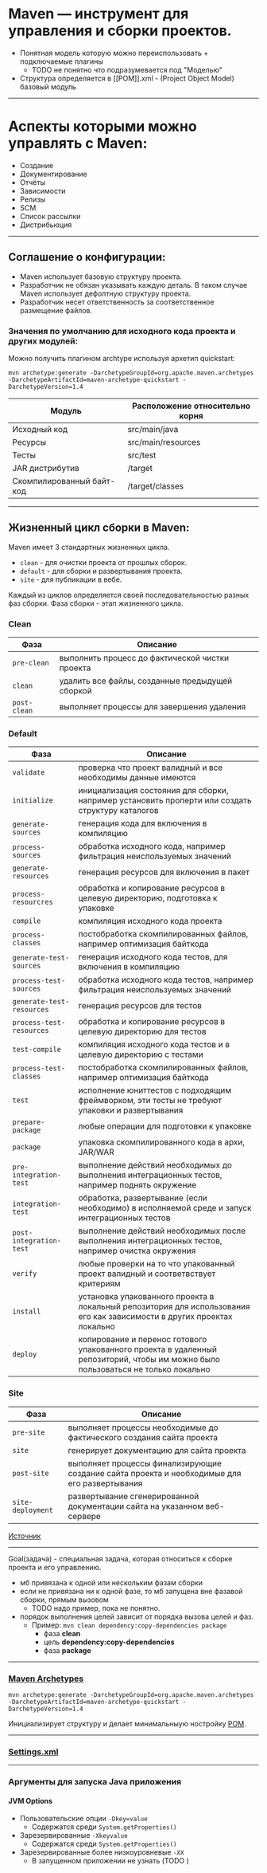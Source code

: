 # Maven — инструмент для управления и сборки проектов.

* Понятная модель которую можно переиспользовать + подключаемые плагины
    * TODO не понятно что подразумевается под "Моделью"
* Структура определяется в [[POM]].xml - (Project Object Model)  базовый модуль

---

# Аспекты которыми можно управлять с Maven:

* Создание
* Документирование
* Отчёты
* Зависимости
* Релизы
* SCM
* Список рассылки
* Дистрибьюция

---

## Соглашение о конфигурации:

* Maven использует базовую структуру проекта.
* Разработчик не обязан указывать каждую деталь. В таком случае Maven использует дефолтную структуру проекта.
* Разработчик несет ответственность за соответственное размещение файлов.

### Значения по умолчанию для исходного кода проекта и других модулей:

Можно получить плагином archtype используя архетип quickstart:

```
mvn archetype:generate -DarchetypeGroupId=org.apache.maven.archetypes -DarchetypeArtifactId=maven-archetype-quickstart -DarchetypeVersion=1.4
```

| Модуль | Расположение относительно корня |
|----------|--------|
| Исходный код | src/main/java |
| Ресурсы | src/main/resources |
| Тесты | src/test |
| JAR дистрибутив | /target |
| Скомпилированный байт-код | /target/classes |

---

## Жизненный цикл сборки в Maven:

Maven имеет 3 стандартных жизненных цикла.

* ```clean``` - для очистки проекта от прошлых сборок.
* ```default``` - для сборки и развертывания проекта.
* ```site``` - для публикации в вебе.

Каждый из циклов определяется своей последовательностью разных фаз сборки. Фаза сборки - этап жизненного цикла.

### Сlean

| Фаза | Описание |
|----------|--------|
| ```pre-clean``` | выполнить процесс до фактической чистки проекта |
| ```clean``` | удалить все файлы, созданные предыдущей сборкой |
| ```post-clean``` | выполняет процессы для завершения удаления |

### Default

| Фаза | Описание |
|----------|--------|
| ```validate``` | проверка что проект валидный и все необходимы данные имеются |
| ```initialize``` | инициализация состояния для сборки, например установить проперти или создать структуру каталогов |
| ```generate-sources``` | генерация кода для включения в компиляцию |
| ```process-sources``` | обработка исходного кода, например фильтрация неиспользуемых значений |
| ```generate-resources``` | генерация ресурсов для включения в пакет |
| ```process-resourcres``` | обработка и копирование ресурсов в целевую директорию, подготовка к упаковке |
| ```compile``` | компиляция исходного кода проекта |
| ```process-classes``` | постобработка скомпилированных файлов, например оптимизация байткода |
| ```generate-test-sources``` | генерация исходного кода тестов, для включения в компиляцию |
| ```process-test-sources``` | обработка исходного кода тестов, например фильтрация неиспользуемых значений |
| ```generate-test-resources``` | генерация ресурсов для тестов |
| ```process-test-resources``` | обработка и копирование ресурсов в целевую директорию для тестов |
| ```test-compile``` | компиляция исходного кода тестов и в целевую директорию с тестами |
| ```process-test-classes``` | постобработка скомпилированных файлов, например оптимизация байткода |
| ```test``` | исполнение юниттестов с подходящим фреймворком, эти тесты не требуют упаковки и развертывания |
| ```prepare-package``` | любые операции для подготовки к упаковке |
| ```package``` | упаковка скомпилированного кода в архи, JAR/WAR |
| ```pre-integration-test``` | выполнение действий необходимых до выполнения интеграционных тестов, например поднять окружение |
| ```integration-test``` | обработка, развертывание (если необходимо) в исполняемой среде и запуск интеграционных тестов |
| ```post-integration-test``` | выполнение действий необходимых после выполнения интеграционных тестов, например очистка окружения |
| ```verify``` | любые проверки на то что упакованный проект валидный и соответвствует критериям |
| ```install``` | установка упакованного проекта в локальный репозитория для использования его как зависимости в других проектах локально |
| ```deploy``` | копирование и перенос готового упакованного проекта в удаленный репозиторий, чтобы им можно было пользоваться не только локально |

### Site

| Фаза | Описание |
|----------|--------|
| ```pre-site``` | выполняет процессы необходимые до фактического создания сайта проекта |
| ```site``` | генерирует документацию для сайта проекта |
| ```post-site``` | выполняет процессы финализирующие создание сайта проекта и необходимые для его развертывания |
| ```site-deployment``` | развертывание сгенерированной документации сайта на указанном веб-сервере |

[Источник](https://maven.apache.org/guides/introduction/introduction-to-the-lifecycle.html#default-lifecycle)

---

Goal(задача) - специальная задача, которая относиться к сборке проекта и его управлению.

* мб привязана к одной или нескольким фазам сборки
* если не привязана ни к одной фазе, то мб запущена вне фазавой сборки, прямым вызовом
    * TODO надо пример, пока не понятно.
* порядок выполнения целей зависит от порядка вызова целей и фаз.
    * Пример: ```mvn clean dependency:copy-dependencies package```
        * фаза **clean**
        * цель **dependency:copy-dependencies**
        * фаза **package**

---

### [Maven Archetypes](https://maven.apache.org/archetypes/index.html)

```
mvn archetype:generate -DarchetypeGroupId=org.apache.maven.archetypes -DarchetypeArtifactId=maven-archetype-quickstart -DarchetypeVersion=1.4
```

Инициализирует структуру и делает минимальныую ностройку [POM](POM.md).

---

### [Settings.xml](https://maven.apache.org/settings.html)

---

### Аргументы для запуска Java приложения

#### JVM Options

* Пользовательские опции ```-Dkey=value```
    * Содержатся среди ```System.getProperties()```
* Зарезервированные ```-Xkeyvalue```
    * Содержатся среди ```System.getProperties()```
* Зарезервированные более низкоуровневые ```-XX```
    * В запущенном приложении не узнать (TODO )


